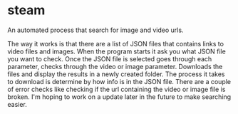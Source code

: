 # steam
An automated process that search for image and video urls.

The way it works is that there are a list of JSON files that contains links to video files and images. When the program starts 
it ask you what JSON file you want to check. Once the JSON file is selected goes through each parameter, checks through the
video or image parameter. Downloads the files and display the results in a newly created folder. The process it takes to download
is determine by how info is in the JSON file. There are a couple of error checks like checking if the url containing the video
or image file is broken. I'm hoping to work on a update later in the future to make searching easier. 
